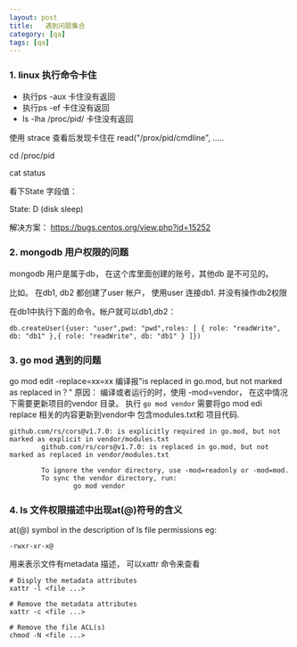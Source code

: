 ```yaml
---
layout: post
title:   遇到问题集合
category: [qa]
tags: [qa]
---
```



### 1. linux 执行命令卡住

- 执行ps -aux 卡住没有返回
- 执行ps -ef 卡住没有返回
- ls -lha /proc/pid/ 卡住没有返回


使用 strace 查看后发现卡住在 read("/prox/pid/cmdline", .....

cd /proc/pid 

cat status 

看下State 字段值：

State:	D (disk sleep)

解决方案：
https://bugs.centos.org/view.php?id=15252

### 2. mongodb 用户权限的问题

 mongodb 用户是属于db， 在这个库里面创建的账号，其他db 是不可见的。

比如。 在db1, db2 都创建了user 帐户， 使用user 连接db1. 并没有操作db2权限

在db1中执行下面的命令。帐户就可以db1,db2：
```bazaar
db.createUser({user: "user",pwd: "pwd",roles: [ { role: "readWrite", db: "db1" },{ role: "readWrite", db: "db1" } ]})

```




### 3. go mod 遇到的问题

go mod edit  -replace=xx=xx
编译报"is replaced in go.mod, but not marked as replaced in？"
原因：
编译或者运行的时，使用 -mod=vendor， 在这中情况下需要更新项目的vendor 目录。
执行 `go mod vendor` 需要将go mod edi replace 相关的内容更新到vendor中
包含modules.txt和 项目代码.



```
github.com/rs/cors@v1.7.0: is explicitly required in go.mod, but not marked as explicit in vendor/modules.txt
        github.com/rs/cors@v1.7.0: is replaced in go.mod, but not marked as replaced in vendor/modules.txt

        To ignore the vendor directory, use -mod=readonly or -mod=mod.
        To sync the vendor directory, run:
                go mod vendor
```

### 4. ls  文件权限描述中出现at(@)符号的含义

at(@) symbol in the description of ls file permissions
eg:
```angular2html
-rwxr-xr-x@
```
用来表示文件有metadata 描述， 可以xattr 命令来查看

```angular2html
# Disply the metadata attributes
xattr -l <file ...>
    
# Remove the metadata attributes
xattr -c <file ...>

# Remove the file ACL(s)
chmod -N <file ...>
```